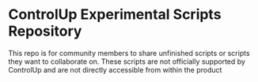# ControlUp Experimental Scripts Repository

This repo is for community members to share unfinished scripts or scripts they want to collaborate on. These scripts are not officially supported by ControlUp and are not directly accessible from within the product
